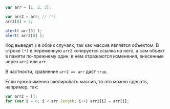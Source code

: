 

```js run
var arr = [1, 2, 3];

var arr2 = arr; // (*)
arr2[0] = 5;

alert( arr[0] );
alert( arr2[0] );
```

Код выведет `5` в обоих случаях, так как массив является объектом. В строке `(*)` в переменную `arr2` копируется ссылка на него, а сам объект в памяти по-прежнему один, в нём отражаются изменения, внесенные через `arr2` или `arr`.

В частности, сравнение `arr2 == arr` даст `true`.

Если нужно именно скопировать массив, то это можно сделать, например, так:

```js
var arr2 = [];
for (var i = 0; i < arr.length; i++) arr2[i] = arr[i];
```

